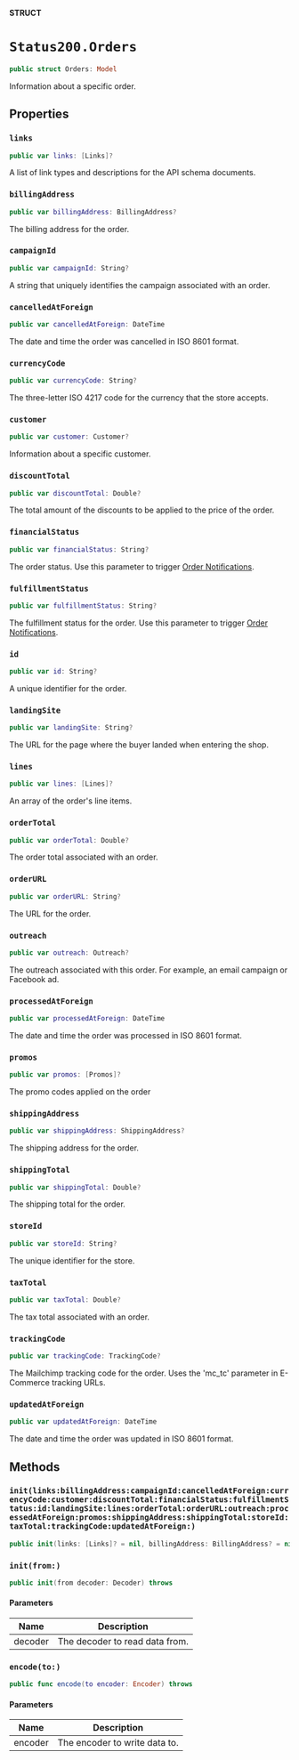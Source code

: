 **STRUCT**

# `Status200.Orders`

```swift
public struct Orders: Model
```

Information about a specific order.

## Properties
### `links`

```swift
public var links: [Links]?
```

A list of link types and descriptions for the API schema documents.

### `billingAddress`

```swift
public var billingAddress: BillingAddress?
```

The billing address for the order.

### `campaignId`

```swift
public var campaignId: String?
```

A string that uniquely identifies the campaign associated with an order.

### `cancelledAtForeign`

```swift
public var cancelledAtForeign: DateTime
```

The date and time the order was cancelled in ISO 8601 format.

### `currencyCode`

```swift
public var currencyCode: String?
```

The three-letter ISO 4217 code for the currency that the store accepts.

### `customer`

```swift
public var customer: Customer?
```

Information about a specific customer.

### `discountTotal`

```swift
public var discountTotal: Double?
```

The total amount of the discounts to be applied to the price of the order.

### `financialStatus`

```swift
public var financialStatus: String?
```

The order status. Use this parameter to trigger [Order Notifications](https://mailchimp.com/developer/marketing/docs/e-commerce/#order-notifications).

### `fulfillmentStatus`

```swift
public var fulfillmentStatus: String?
```

The fulfillment status for the order. Use this parameter to trigger [Order Notifications](https://mailchimp.com/developer/marketing/docs/e-commerce/#order-notifications).

### `id`

```swift
public var id: String?
```

A unique identifier for the order.

### `landingSite`

```swift
public var landingSite: String?
```

The URL for the page where the buyer landed when entering the shop.

### `lines`

```swift
public var lines: [Lines]?
```

An array of the order's line items.

### `orderTotal`

```swift
public var orderTotal: Double?
```

The order total associated with an order.

### `orderURL`

```swift
public var orderURL: String?
```

The URL for the order.

### `outreach`

```swift
public var outreach: Outreach?
```

The outreach associated with this order. For example, an email campaign or Facebook ad.

### `processedAtForeign`

```swift
public var processedAtForeign: DateTime
```

The date and time the order was processed in ISO 8601 format.

### `promos`

```swift
public var promos: [Promos]?
```

The promo codes applied on the order

### `shippingAddress`

```swift
public var shippingAddress: ShippingAddress?
```

The shipping address for the order.

### `shippingTotal`

```swift
public var shippingTotal: Double?
```

The shipping total for the order.

### `storeId`

```swift
public var storeId: String?
```

The unique identifier for the store.

### `taxTotal`

```swift
public var taxTotal: Double?
```

The tax total associated with an order.

### `trackingCode`

```swift
public var trackingCode: TrackingCode?
```

The Mailchimp tracking code for the order. Uses the 'mc_tc' parameter in E-Commerce tracking URLs.

### `updatedAtForeign`

```swift
public var updatedAtForeign: DateTime
```

The date and time the order was updated in ISO 8601 format.

## Methods
### `init(links:billingAddress:campaignId:cancelledAtForeign:currencyCode:customer:discountTotal:financialStatus:fulfillmentStatus:id:landingSite:lines:orderTotal:orderURL:outreach:processedAtForeign:promos:shippingAddress:shippingTotal:storeId:taxTotal:trackingCode:updatedAtForeign:)`

```swift
public init(links: [Links]? = nil, billingAddress: BillingAddress? = nil, campaignId: String? = nil, cancelledAtForeign: Date? = nil, currencyCode: String? = nil, customer: Customer? = nil, discountTotal: Double? = nil, financialStatus: String? = nil, fulfillmentStatus: String? = nil, id: String? = nil, landingSite: String? = nil, lines: [Lines]? = nil, orderTotal: Double? = nil, orderURL: String? = nil, outreach: Outreach? = nil, processedAtForeign: Date? = nil, promos: [Promos]? = nil, shippingAddress: ShippingAddress? = nil, shippingTotal: Double? = nil, storeId: String? = nil, taxTotal: Double? = nil, trackingCode: TrackingCode? = nil, updatedAtForeign: Date? = nil)
```

### `init(from:)`

```swift
public init(from decoder: Decoder) throws
```

#### Parameters

| Name | Description |
| ---- | ----------- |
| decoder | The decoder to read data from. |

### `encode(to:)`

```swift
public func encode(to encoder: Encoder) throws
```

#### Parameters

| Name | Description |
| ---- | ----------- |
| encoder | The encoder to write data to. |

